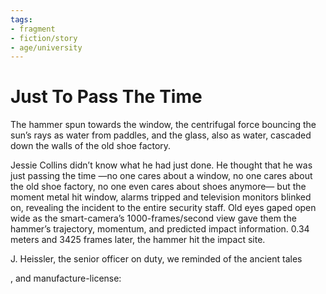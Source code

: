 ```yaml
---
tags:
- fragment
- fiction/story
- age/university
---
```


# Just To Pass The Time

The hammer spun towards the window, the centrifugal force bouncing the
sun’s rays as water from paddles, and the glass, also as water, cascaded
down the walls of the old shoe factory.

Jessie Collins didn’t know what he had just done. He thought that he was
just passing the time —no one cares about a window, no one cares about
the old shoe factory, no one even cares about shoes anymore— but the
moment metal hit window, alarms tripped and television monitors blinked
on, revealing the incident to the entire security staff. Old eyes gaped
open wide as the smart-camera’s 1000-frames/second view gave them the
hammer’s trajectory, momentum, and predicted impact information. 0.34
meters and 3425 frames later, the hammer hit the impact site.

J. Heissler, the senior officer on duty, we reminded of the ancient
tales

, and manufacture-license:
